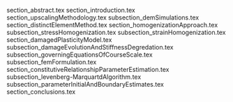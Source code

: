 section_abstract.tex
section_introduction.tex
section_upscalingMethodology.tex
subsection_demSimulations.tex
section_distinctElementMethod.tex
section_homogenizationApproach.tex
	subsection_stressHomogenization.tex
	subsection_strainHomogenization.tex
section_damagedPlasticityModel.tex
	subsection_damageEvolutionAndStiffnessDegredation.tex
	subsection_governingEquationsOfCourseScale.tex
	subsection_femFormulation.tex
section_constitutiveRelationshipParameterEstimation.tex
	subsection_levenberg-MarquartdAlgorithm.tex
	subsection_parameterInitialAndBoundaryEstimates.tex
section_conclusions.tex